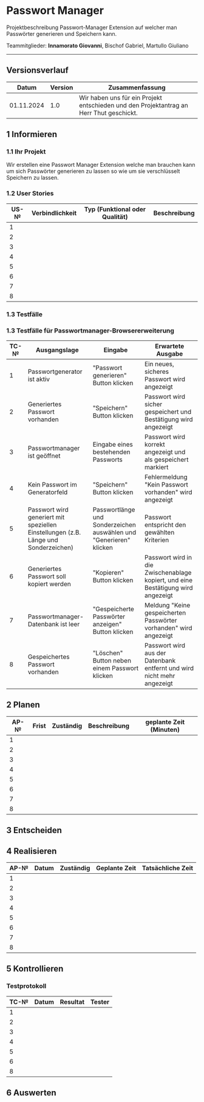 # Passwort Manager

Projektbeschreibung
Passwort-Manager Extension auf welcher man Passwörter generieren und Speichern kann.


Teammitglieder: **Innamorato Giovanni**, Bischof Gabriel, Martullo Giuliano 

---

## Versionsverlauf

| Datum    | Version | Zusammenfassung                                                          |
| -------- | ------- | ------------------------------------------------------------------------ |
|   01.11.2024       |  1.0       |  Wir haben uns für ein Projekt entschieden und den Projektantrag an Herr Thut geschickt.                                                                        |

## 1 Informieren

### 1.1 Ihr Projekt

Wir erstellen eine Passwort Manager Extension welche man brauchen kann um sich Passwörter generieren zu lassen so wie um sie verschlüsselt Speichern zu lassen.
### 1.2 User Stories

| US-№ | Verbindlichkeit | Typ (Funktional oder Qualität) | Beschreibung                                                                                                                            |
| ---- | --------------- | --- | --------------------------------------------------------------------------------------------------------------------------------------- |
| 1    |                 |     |                                                                                                                                         |
| 2    |                 |     |                                                                                                                                         |
| 3    |                 |     |                                                                                                                                         |
| 4    |                 |     |                                                                                                                                         |
| 5    |                 |     |                                                                                                                                         |
| 6    |                 |     |                                                                                                                                         |
| 7    |                 |     |                                                                                                                                         |
| 8    |                 |     |                                                                                                                                         |

### 1.3 Testfälle

### 1.3 Testfälle für Passwortmanager-Browsererweiterung

| TC-№ | Ausgangslage | Eingabe | Erwartete Ausgabe |
| ---- | ------------ | ------- | ----------------- |
| 1    | Passwortgenerator ist aktiv | "Passwort generieren" Button klicken | Ein neues, sicheres Passwort wird angezeigt |
| 2    | Generiertes Passwort vorhanden | "Speichern" Button klicken | Passwort wird sicher gespeichert und Bestätigung wird angezeigt |
| 3    | Passwortmanager ist geöffnet | Eingabe eines bestehenden Passworts | Passwort wird korrekt angezeigt und als gespeichert markiert |
| 4    | Kein Passwort im Generatorfeld | "Speichern" Button klicken | Fehlermeldung "Kein Passwort vorhanden" wird angezeigt |
| 5    | Passwort wird generiert mit speziellen Einstellungen (z.B. Länge und Sonderzeichen) | Passwortlänge und Sonderzeichen auswählen und "Generieren" klicken | Passwort entspricht den gewählten Kriterien |
| 6    | Generiertes Passwort soll kopiert werden | "Kopieren" Button klicken | Passwort wird in die Zwischenablage kopiert, und eine Bestätigung wird angezeigt |
| 7    | Passwortmanager-Datenbank ist leer | "Gespeicherte Passwörter anzeigen" Button klicken | Meldung "Keine gespeicherten Passwörter vorhanden" wird angezeigt |
| 8    | Gespeichertes Passwort vorhanden | "Löschen" Button neben einem Passwort klicken | Passwort wird aus der Datenbank entfernt und wird nicht mehr angezeigt |


## 2 Planen

| AP-№ | Frist    | Zuständig | Beschreibung                                                                                                          | geplante Zeit (Minuten) |
| ---- | -------- | --------- | --------------------------------------------------------------------------------------------------------------------- | ----------------------- |
| 1    |          |           |                                                                                                                       |                         |
| 2    |          |           |                                                                                                                       |                         |
| 3    |          |           |                                                                                                                       |                         |
| 4    |          |           |                                                                                                                       |                         |
| 5    |          |           |                                                                                                                       |                         |
| 6    |          |           |                                                                                                                       |                         |
| 7    |          |           |                                                                                                                       |                         |
| 8    |          |           |                                                                                                                       |                         |
## 3 Entscheiden
## 4 Realisieren

| AP-№ | Datum    | Zuständig                  | Geplante Zeit | Tatsächliche Zeit |
| ---- | -------- | -------------------------- | ------------- | ----------------- |
| 1    |          |                            |               |                   |
| 2    |          |                            |               |                   |
| 3    |          |                            |               |                   |
| 4    |          |                            |               |                   |
| 5    |          |                            |               |                   |
| 6    |          |                            |               |                   |
| 7    |          |                            |               |                   |
| 8    |          |                            |               |                   |

## 5 Kontrollieren

### Testprotokoll

| TC-№ | Datum | Resultat | Tester   |
| ---- | ----- | -------- | -------- |
| 1    |       |          |          |
| 2    |       |          |          |
| 3    |       |          |          |
| 4    |       |          |          |
| 5    |       |          |          |
| 6    |       |          |          |
| 8    |       |          |          |

## 6 Auswerten
